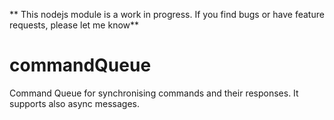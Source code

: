** This nodejs module is a work in progress. If you find bugs or have feature requests, please let me know**

# commandQueue
Command Queue for synchronising commands and their responses. It supports also async messages.
